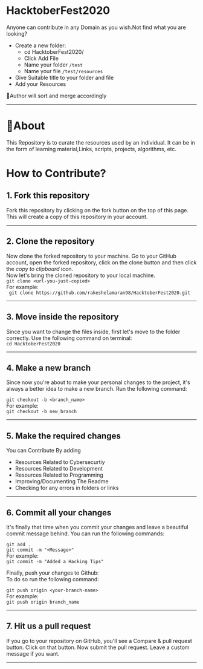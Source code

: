 # HacktoberFest2020

Anyone can contribute in any Domain as you wish.Not find what you are looking?

- Create a new folder:
   - cd HacktoberFest2020/
   - Click Add File
   - Name your folder
        `/test`
   - Name your file
        `/test/resources`
- Give Suitable title to your folder and file
- Add your Resources

📌Author will sort and merge accordingly

---



# 📌About
This Repository is to curate the resources used by an individual. It can be in the form of learning material,Links, scripts, projects, algorithms, etc.


#  How to Contribute?

## 1. Fork this repository

Fork this repository by clicking on the fork button on the top of this page.
This will create a copy of this repository in your account.

---

## 2. Clone the repository

Now clone the forked repository to your machine. Go to your GitHub account, open the forked repository, click on the clone button and then click the _copy to clipboard_ icon.  
Now let's bring the cloned repository to your local machine.  
`git clone <url-you-just-copied>`  
For example:  
` git clone https://github.com/rakeshelamaran98/HacktoberFest2020.git`

---

## 3. Move inside the repository

Since you want to change the files inside, first let's move to the folder correctly. Use the following command on terminal:  
`cd HacktoberFest2020`

---

## 4. Make a new branch

Since now you're about to make your personal changes to the project, it's always a better idea to make a new branch. Run the following command:

`git checkout -b <branch_name>`  
For example:  
`git checkout -b new_branch`

---

## 5. Make the required changes
  You can Contribute By adding
- Resources Related to Cybersecurtiy
- Resources Related to Development
- Resources Related to Programming
- Improving/Documenting The Readme
- Checking for any errors in folders or links 

---

## 6. Commit all your changes

It's finally that time when you commit your changes and leave a beautiful commit message behind. You can run the following commands:

`git add .`  
`git commit -m "<Message>"`  
For example:  
`git commit -m "Added a Hacking Tips"`

Finally, push your changes to Github:  
To do so run the following command:

`git push origin <your-branch-name>`  
For example:  
`git push origin branch_name`

---

## 7. Hit us a pull request

If you go to your repository on GitHub, you'll see a Compare & pull request button. Click on that button.
Now submit the pull request. Leave a custom message if you want.

---

